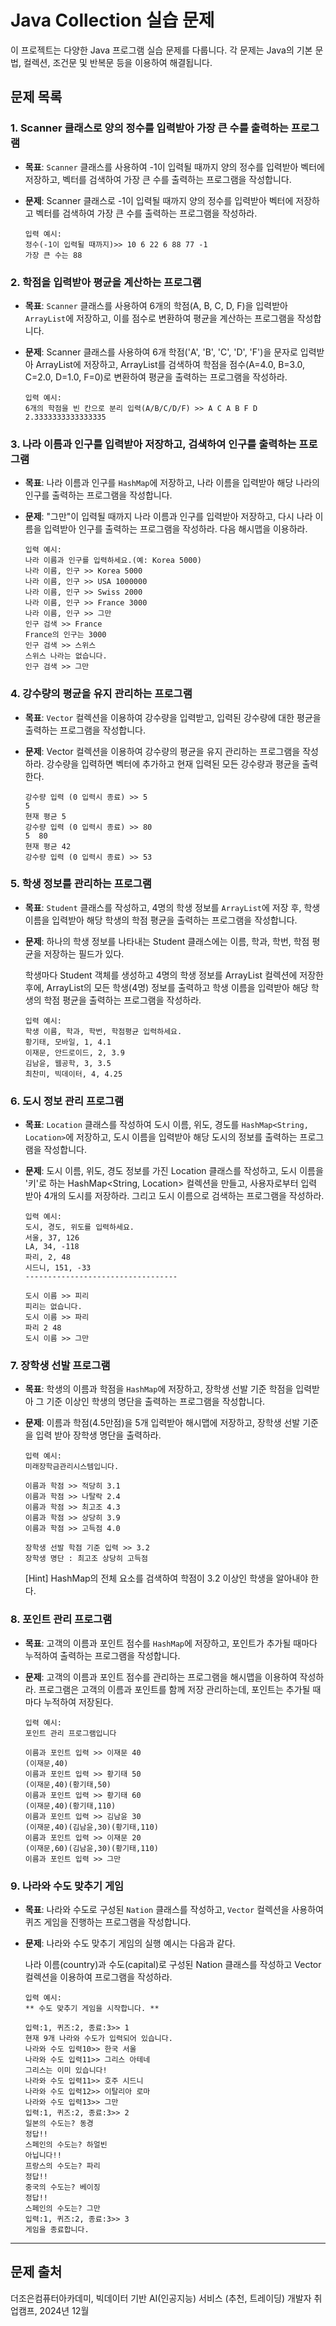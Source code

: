 # Java Collection 실습 문제

이 프로젝트는 다양한 Java 프로그램 실습 문제를 다룹니다. 각 문제는 Java의 기본 문법, 컬렉션, 조건문 및 반복문 등을 이용하여 해결됩니다.

## 문제 목록

### 1. Scanner 클래스로 양의 정수를 입력받아 가장 큰 수를 출력하는 프로그램

- **목표**: `Scanner` 클래스를 사용하여 -1이 입력될 때까지 양의 정수를 입력받아 벡터에 저장하고, 벡터를 검색하여 가장 큰 수를 출력하는 프로그램을 작성합니다.
- **문제**: Scanner 클래스로 -1이 입력될 때까지 양의 정수를 입력받아 벡터에 저장하고 벡터를 검색하여 가장 큰 수를 출력하는 프로그램을 작성하라.
  
  ```
  입력 예시:
  정수(-1이 입력될 때까지)>> 10 6 22 6 88 77 -1
  가장 큰 수는 88
  ```


### 2. 학점을 입력받아 평균을 계산하는 프로그램

- **목표**: `Scanner` 클래스를 사용하여 6개의 학점(A, B, C, D, F)을 입력받아 `ArrayList`에 저장하고, 이를 점수로 변환하여 평균을 계산하는 프로그램을 작성합니다.
- **문제**: Scanner 클래스를 사용하여 6개 학점('A', 'B', 'C', 'D', 'F')을 문자로 입력받아 ArrayList에 저장하고, ArrayList를 검색하여 학점을 점수(A=4.0, B=3.0, C=2.0, D=1.0, F=0)로 변환하여 평균을 출력하는 프로그램을 작성하라.
  
  ```
  입력 예시:
  6개의 학점을 빈 칸으로 분리 입력(A/B/C/D/F) >> A C A B F D
  2.3333333333333335
  ```


### 3. 나라 이름과 인구를 입력받아 저장하고, 검색하여 인구를 출력하는 프로그램

- **목표**: 나라 이름과 인구를 `HashMap`에 저장하고, 나라 이름을 입력받아 해당 나라의 인구를 출력하는 프로그램을 작성합니다.
- **문제**: "그만"이 입력될 때까지 나라 이름과 인구를 입력받아 저장하고, 다시 나라 이름을 입력받아 인구를 출력하는 프로그램을 작성하라. 다음 해시맵을 이용하라.
  
  ```
  입력 예시:
  나라 이름과 인구를 입력하세요.(예: Korea 5000)
  나라 이름, 인구 >> Korea 5000
  나라 이름, 인구 >> USA 1000000
  나라 이름, 인구 >> Swiss 2000
  나라 이름, 인구 >> France 3000
  나라 이름, 인구 >> 그만
  인구 검색 >> France
  France의 인구는 3000
  인구 검색 >> 스위스
  스위스 나라는 없습니다.
  인구 검색 >> 그만
  ```


### 4. 강수량의 평균을 유지 관리하는 프로그램

- **목표**: `Vector` 컬렉션을 이용하여 강수량을 입력받고, 입력된 강수량에 대한 평균을 출력하는 프로그램을 작성합니다.
- **문제**: Vector 컬렉션을 이용하여 강수량의 평균을 유지 관리하는 프로그램을 작성하라. 강수량을 입력하면 벡터에 추가하고 현재 입력된 모든 강수량과 평균을 출력한다.
  
  ```
  강수량 입력 (0 입력시 종료) >> 5
  5
  현재 평균 5
  강수량 입력 (0 입력시 종료) >> 80
  5  80
  현재 평균 42
  강수량 입력 (0 입력시 종료) >> 53
  ```


### 5. 학생 정보를 관리하는 프로그램

- **목표**: `Student` 클래스를 작성하고, 4명의 학생 정보를 `ArrayList`에 저장 후, 학생 이름을 입력받아 해당 학생의 학점 평균을 출력하는 프로그램을 작성합니다.
- **문제**: 하나의 학생 정보를 나타내는 Student 클래스에는 이름, 학과, 학번, 학점 평균을 저장하는 필드가 있다.

  학생마다 Student 객체를 생성하고 4명의 학생 정보를 ArrayList 컬렉션에 저장한 후에, ArrayList의 모든 학생(4명) 정보를 출력하고 학생 이름을 입력받아 해당 학생의 학점 평균을 출력하는 프로그램을 작성하라.

  ```
  입력 예시:
  학생 이름, 학과, 학번, 학점평균 입력하세요.
  황기태, 모바일, 1, 4.1
  이재문, 안드로이드, 2, 3.9
  김남윤, 웹공학, 3, 3.5
  최찬미, 빅데이터, 4, 4.25
  ```


### 6. 도시 정보 관리 프로그램

- **목표**: `Location` 클래스를 작성하여 도시 이름, 위도, 경도를 `HashMap<String, Location>`에 저장하고, 도시 이름을 입력받아 해당 도시의 정보를 출력하는 프로그램을 작성합니다.
- **문제**: 도시 이름, 위도, 경도 정보를 가진 Location 클래스를 작성하고, 도시 이름을 '키'로 하는 HashMap<String, Location> 컬렉션을 만들고, 사용자로부터 입력 받아 4개의 도시를 저장하라. 그리고 도시 이름으로 검색하는 프로그램을 작성하라.
  
  ```
  입력 예시:
  도시, 경도, 위도를 입력하세요.
  서울, 37, 126
  LA, 34, -118
  파리, 2, 48
  시드니, 151, -33  
  ----------------------------------
  
  도시 이름 >> 피리
  피리는 없습니다.
  도시 이름 >> 파리
  파리 2 48
  도시 이름 >> 그만
  ```


### 7. 장학생 선발 프로그램

- **목표**: 학생의 이름과 학점을 `HashMap`에 저장하고, 장학생 선발 기준 학점을 입력받아 그 기준 이상인 학생의 명단을 출력하는 프로그램을 작성합니다.
- **문제**: 이름과 학점(4.5만점)을 5개 입력받아 해시맵에 저장하고, 장학생 선발 기준을 입력 받아 장학생 명단을 출력하라.

  ```
  입력 예시:
  미래장학금관리시스템입니다.
  
  이름과 학점 >> 적당히 3.1
  이름과 학점 >> 나탈락 2.4
  이름과 학점 >> 최고조 4.3
  이름과 학점 >> 상당히 3.9
  이름과 학점 >> 고득점 4.0
  
  장학생 선발 학점 기준 입력 >> 3.2
  장학생 명단 : 최고조 상당히 고득점
  ```
  [Hint] HashMap의 전체 요소를 검색하여 학점이 3.2 이상인 학생을 알아내야 한다.


### 8. 포인트 관리 프로그램

- **목표**: 고객의 이름과 포인트 점수를 `HashMap`에 저장하고, 포인트가 추가될 때마다 누적하여 출력하는 프로그램을 작성합니다.
- **문제**: 고객의 이름과 포인트 점수를 관리하는 프로그램을 해시맵을 이용하여 작성하라. 프로그램은 고객의 이름과 포인트를 함께 저장 관리하는데, 포인트는 추가될 때마다 누적하여 저장된다.
  
  ```
  입력 예시:
  포인트 관리 프로그램입니다
  
  이름과 포인트 입력 >> 이재문 40
  (이재문,40)
  이름과 포인트 입력 >> 황기태 50
  (이재문,40)(황기태,50)
  이름과 포인트 입력 >> 황기태 60
  (이재문,40)(황기태,110)
  이름과 포인트 입력 >> 김남윤 30
  (이재문,40)(김남윤,30)(황기태,110)
  이름과 포인트 입력 >> 이재문 20
  (이재문,60)(김남윤,30)(황기태,110)
  이름과 포인트 입력 >> 그만
  ```

### 9. 나라와 수도 맞추기 게임

- **목표**: 나라와 수도로 구성된 `Nation` 클래스를 작성하고, `Vector` 컬렉션을 사용하여 퀴즈 게임을 진행하는 프로그램을 작성합니다.
- **문제**: 나라와 수도 맞추기 게임의 실행 예시는 다음과 같다.

  나라 이름(country)과 수도(capital)로 구성된 Nation 클래스를 작성하고 Vector 컬렉션을 이용하여 프로그램을 작성하라.

  ```
  입력 예시:
  ** 수도 맞추기 게임을 시작합니다. **
  
  입력:1, 퀴즈:2, 종료:3>> 1
  현재 9개 나라와 수도가 입력되어 있습니다.
  나라와 수도 입력10>> 한국 서울
  나라와 수도 입력11>> 그리스 아테네
  그리스는 이미 있습니다!
  나라와 수도 입력11>> 호주 시드니
  나라와 수도 입력12>> 이탈리아 로마
  나라와 수도 입력13>> 그만
  입력:1, 퀴즈:2, 종료:3>> 2
  일본의 수도는? 동경
  정답!!
  스페인의 수도는? 하얼빈
  아닙니다!!
  프랑스의 수도는? 파리
  정답!!
  중국의 수도는? 베이징
  정답!!
  스페인의 수도는? 그만
  입력:1, 퀴즈:2, 종료:3>> 3
  게임을 종료합니다.
  ```
<hr/>

## 문제 출처

더조은컴퓨터아카데미, 빅데이터 기반 AI(인공지능) 서비스 (추천, 트레이딩) 개발자 취업캠프, 2024년 12월

